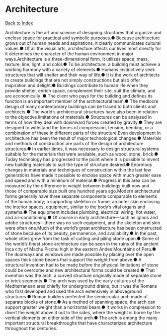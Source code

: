 # Architecture
[Back to Index](https://github.com/windows10010/tpoExtractor/blob/master/README.md)

Architecture is the art and science of designing structures that organize and enclose space for practical and symbolic purposes.● Because architecture grows out of human needs and aspirations, it clearly communicates cultural values.● Of all the visual arts, architecture affects our lives most directly for it determines the character of the human environment in major ways.Architecture is a three-dimensional form. It utilizes space, mass, texture, line, light, and color.● To be architecture, a building must achieve a working harmony with a variety of elements.● Humans instinctively seek structures that will shelter and their way of life.● It is the work of architects to create buildings that are not simply constructions but also offer inspiration and delight.● Buildings contribute to human life when they provide shelter, enrich space, complement their site, suit the climate, and are economically .● The client who pays for the building and defines its function is an important member of the architectural team.● The mediocre design of many contemporary buildings can be traced to both clients and architects.● The world’s architectural structures have also been in relation to the objective limitations of materials.● Structures can be analyzed in terms of how they deal with downward forces created by gravity.● They are designed to withstand the forces of compression, tension, bending, or a combination of these in different parts of the structure.Even development in architecture has been the result of major technological changes.● Materials and methods of construction are parts of the design of architecture structures.● In earlier times, it was necessary to design structural systems suitable for the materials that were available, such as wood, stone, brick.● Today technology has progressed to the point where it is possible to invent new building materials to suit the type of structure desired.● Enormous changes in materials and techniques of construction within the last few generations have made it possible to enclose space with much greater ease and speed and with a minimum of material.● Progress in this area can be measured by the difference in weight between buildings built now and those of comparable size built one hundred years ago.Modern architectural forms generally have three separate components comparable to elements of the human body; a supporting skeleton or frame, an outer skin enclosing the interior spaces, equipment, similar to the body’s vital organs and systems.● The equipment includes plumbing, electrical wiring, hot water, and air-conditioning.● Of course in early architecture—such as igloos and adobe structures—there was no such equipment, and the skeleton and skin were often one.Much of the world’s great architecture has been constructed of stone because of its beauty, permanence, and availability.● In the past, whole cities grew from the task of cutting and piling stone upon.● Some of the world’s finest stone architecture can be seen in the ruins of the ancient Inca city of Machu Picchu high in the eastern Andes Mountains of Peru.● The doorways and windows are made possible by placing over the open spaces thick stone beams that support the weight from above.● A structural invention had to be made before the physical limitations of stone could be overcome and new architectural forms could be created.● That invention was the arch, a curved structure originally made of separate stone or brick segments.● The arch was used by the early cultures of the Mediterranean area chiefly for underground drains, but it was the Romans who first developed and used the arch extensively in aboveground structures.● Roman builders perfected the semicircular arch made of separate blocks of stone.● As a method of spanning space, the arch can support greater weight than a horizontal beam.● It works in compression to divert the weight above it out to the sides, where the weight is borne by the vertical elements on either side of the arch.● The arch is among the many important structural breakthroughs that have characterized architecture throughout the centuries.